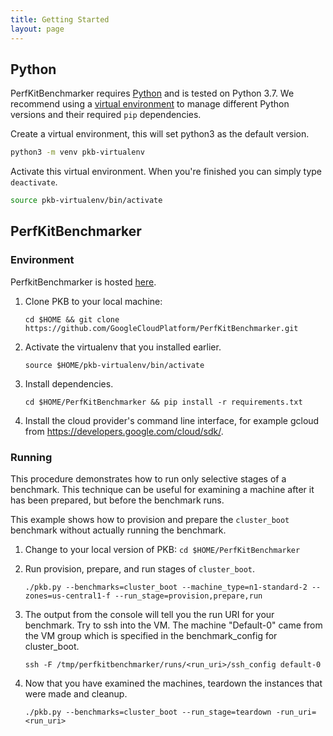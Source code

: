 ```yaml
---
title: Getting Started
layout: page
---
```


## Python

PerfKitBenchmarker requires [Python](https://www.python.org/downloads/) and is
tested on Python 3.7. We recommend using a
[virtual environment](https://docs.python.org/3/tutorial/venv.html) to manage
different Python versions and their required `pip` dependencies.

Create a virtual environment, this will set python3 as the default version.

```sh
python3 -m venv pkb-virtualenv
```

Activate this virtual environment. When you're finished you can simply type
`deactivate`.

```sh
source pkb-virtualenv/bin/activate
```

## PerfKitBenchmarker

### Environment

PerfkitBenchmarker is hosted
[here](https://github.com/GoogleCloudPlatform/PerfKitBenchmarker).

1.  Clone PKB to your local machine:

    ```
    cd $HOME && git clone https://github.com/GoogleCloudPlatform/PerfKitBenchmarker.git
    ```

1.  Activate the virtualenv that you installed earlier.

    ```
    source $HOME/pkb-virtualenv/bin/activate
    ```

1.  Install dependencies.

    ```
    cd $HOME/PerfKitBenchmarker && pip install -r requirements.txt
    ```

1.  Install the cloud provider's command line interface, for example gcloud from
    https://developers.google.com/cloud/sdk/.

### Running

This procedure demonstrates how to run only selective stages of a benchmark.
This technique can be useful for examining a machine after it has been prepared,
but before the benchmark runs.

This example shows how to provision and prepare the `cluster_boot` benchmark
without actually running the benchmark.

1.  Change to your local version of PKB: `cd $HOME/PerfKitBenchmarker`

1.  Run provision, prepare, and run stages of `cluster_boot`.

    ```
    ./pkb.py --benchmarks=cluster_boot --machine_type=n1-standard-2 --zones=us-central1-f --run_stage=provision,prepare,run
    ```

1.  The output from the console will tell you the run URI for your benchmark.
    Try to ssh into the VM. The machine "Default-0" came from the VM group which
    is specified in the benchmark_config for cluster_boot.

    ```
    ssh -F /tmp/perfkitbenchmarker/runs/<run_uri>/ssh_config default-0
    ```

1.  Now that you have examined the machines, teardown the instances that were
    made and cleanup.

    ```
    ./pkb.py --benchmarks=cluster_boot --run_stage=teardown -run_uri=<run_uri>
    ```
